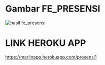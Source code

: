 # Gambar FE_PRESENSI

![hasil fe_presensi](https://user-images.githubusercontent.com/110896535/229106817-ed09c499-351e-4e79-9450-706edbc6c96b.png)

# LINK HEROKU APP

https://marlinapp.herokuapp.com/presensi1
